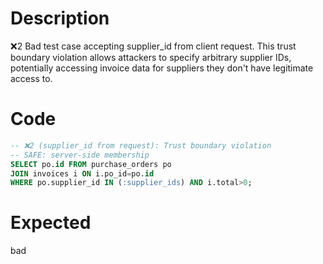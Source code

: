 # Description
❌2 Bad test case accepting supplier_id from client request. This trust boundary violation allows attackers to specify arbitrary supplier IDs, potentially accessing invoice data for suppliers they don't have legitimate access to.

# Code
```sql
-- ❌2 (supplier_id from request): Trust boundary violation
-- SAFE: server-side membership
SELECT po.id FROM purchase_orders po
JOIN invoices i ON i.po_id=po.id
WHERE po.supplier_id IN (:supplier_ids) AND i.total>0;
```

# Expected
bad